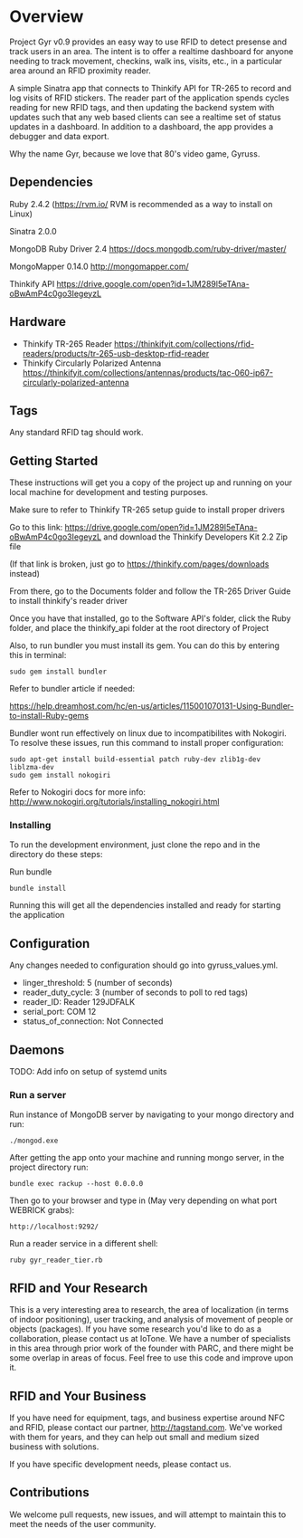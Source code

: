 # Overview

Project Gyr v0.9 provides an easy way to use RFID to detect presense and track users in an area.  The intent is to offer a realtime dashboard for anyone needing to track movement, checkins, walk ins, visits, etc., in a particular area around an RFID proximity reader.  

A simple Sinatra app that connects to Thinkify API for TR-265 to record and log visits of RFID stickers.  The reader part of the application spends cycles reading for new RFID tags, and then updating the backend system with updates such that any web based clients can see a realtime set of status updates in a dashboard.  In addition to a dashboard, the app provides a debugger and data export.

Why the name Gyr, because we love that 80's video game, Gyruss.

## Dependencies

Ruby 2.4.2 (https://rvm.io/ RVM is recommended as a way to install on Linux)

Sinatra 2.0.0

MongoDB Ruby Driver 2.4 https://docs.mongodb.com/ruby-driver/master/

MongoMapper 0.14.0 http://mongomapper.com/

Thinkify API https://drive.google.com/open?id=1JM289l5eTAna-oBwAmP4c0go3IegeyzL

## Hardware

- Thinkify TR-265 Reader https://thinkifyit.com/collections/rfid-readers/products/tr-265-usb-desktop-rfid-reader
- Thinkify Circularly Polarized Antenna https://thinkifyit.com/collections/antennas/products/tac-060-ip67-circularly-polarized-antenna

## Tags

Any standard RFID tag should work.

## Getting Started

These instructions will get you a copy of the project up and running on your local machine for development and testing purposes.

Make sure to refer to Thinkify TR-265 setup guide to install proper drivers

Go to this link: https://drive.google.com/open?id=1JM289l5eTAna-oBwAmP4c0go3IegeyzL and download the Thinkify Developers Kit 2.2 Zip file

(If that link is broken, just go to https://thinkify.com/pages/downloads instead)

From there, go to the Documents folder and follow the TR-265 Driver Guide to install thinkify's reader driver

Once you have that installed, go to the Software API's folder, click the Ruby folder, and place the thinkify_api folder at the root directory of Project

Also, to run bundler you must install its gem. You can do this by entering this in terminal:

```
sudo gem install bundler
```

Refer to bundler article if needed:

https://help.dreamhost.com/hc/en-us/articles/115001070131-Using-Bundler-to-install-Ruby-gems


Bundler wont run effectively on linux due to incompatibilites with Nokogiri. To resolve these issues, run this command to install proper configuration:

```
sudo apt-get install build-essential patch ruby-dev zlib1g-dev liblzma-dev
sudo gem install nokogiri
```

Refer to Nokogiri docs for more info: http://www.nokogiri.org/tutorials/installing_nokogiri.html

### Installing

To run the development environment, just clone the repo and in the directory do these steps:

Run bundle

```
bundle install
```

Running this will get all the dependencies installed and ready for starting the application

## Configuration

Any changes needed to configuration should go into gyruss_values.yml.

- linger_threshold: 5 (number of seconds)
- reader_duty_cycle: 3 (number of seconds to poll to red tags)
- reader_ID: Reader 129JDFALK
- serial_port: COM 12
- status_of_connection: Not Connected

## Daemons

TODO: Add info on setup of systemd units

### Run a server

Run instance of MongoDB server by navigating to your mongo directory and run:

```
./mongod.exe
```

After getting the app onto your machine and running mongo server, in the project directory run:

```
bundle exec rackup --host 0.0.0.0
```

Then go to your browser and type in (May very depending on what port WEBRICK grabs):

```
http://localhost:9292/
```

Run a reader service in a different shell:

```
ruby gyr_reader_tier.rb
```

## RFID and Your Research

This is a very interesting area to research, the area of localization (in terms of indoor positioning), user tracking, and analysis of movement of people or objects (packages).  If you have some research you'd like to do as a collaboration, please contact us at IoTone.  We have a number of specialists in this area through prior work of the founder with PARC, and there might be some overlap in areas of focus.  Feel free to use this code and improve upon it.

## RFID and Your Business

If you have need for equipment, tags, and business expertise around NFC and RFID, please contact our partner, http://tagstand.com.  We've worked with them for years, and they can help out small and medium sized business with solutions.

If you have specific development needs, please contact us.

## Contributions

We welcome pull requests, new issues, and will attempt to maintain this to meet the needs of the user community.
